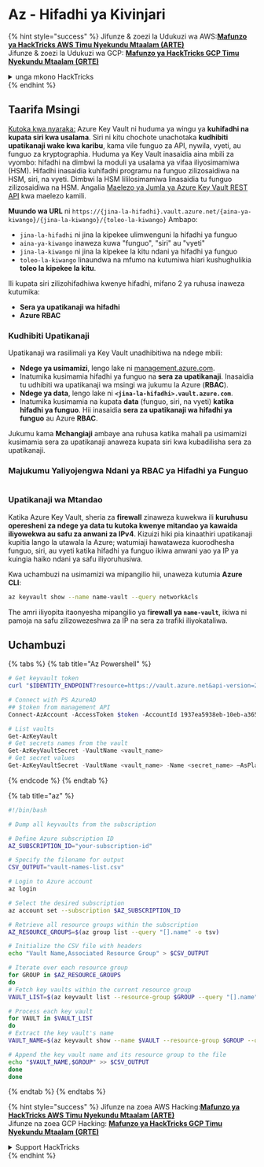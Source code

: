 # Az - Hifadhi ya Kivinjari

{% hint style="success" %}
Jifunze & zoezi la Udukuzi wa AWS:<img src="/.gitbook/assets/image.png" alt="" data-size="line">[**Mafunzo ya HackTricks AWS Timu Nyekundu Mtaalam (ARTE)**](https://training.hacktricks.xyz/courses/arte)<img src="/.gitbook/assets/image.png" alt="" data-size="line">\
Jifunze & zoezi la Udukuzi wa GCP: <img src="/.gitbook/assets/image (2).png" alt="" data-size="line">[**Mafunzo ya HackTricks GCP Timu Nyekundu Mtaalam (GRTE)**<img src="/.gitbook/assets/image (2).png" alt="" data-size="line">](https://training.hacktricks.xyz/courses/grte)

<details>

<summary>unga mkono HackTricks</summary>

* Angalia [**mpango wa michango**](https://github.com/sponsors/carlospolop)!
* **Jiunge na** 💬 [**Kikundi cha Discord**](https://discord.gg/hRep4RUj7f) au kikundi cha [**telegram**](https://t.me/peass) au **tufuate** kwenye **Twitter** 🐦 [**@hacktricks\_live**](https://twitter.com/hacktricks\_live)**.**
* **Shiriki mbinu za udukuzi kwa kuwasilisha PRs kwa** [**HackTricks**](https://github.com/carlospolop/hacktricks) na [**HackTricks Cloud**](https://github.com/carlospolop/hacktricks-cloud) github repos.

</details>
{% endhint %}

## Taarifa Msingi

[Kutoka kwa nyaraka:](https://learn.microsoft.com/en-us/azure/key-vault/general/basic-concepts) Azure Key Vault ni huduma ya wingu ya **kuhifadhi na kupata siri kwa usalama**. Siri ni kitu chochote unachotaka **kudhibiti upatikanaji wake kwa karibu**, kama vile funguo za API, nywila, vyeti, au funguo za kryptographia. Huduma ya Key Vault inasaidia aina mbili za vyombo: hifadhi na dimbwi la moduli ya usalama ya vifaa iliyosimamiwa (HSM). Hifadhi inasaidia kuhifadhi programu na funguo zilizosaidiwa na HSM, siri, na vyeti. Dimbwi la HSM lililosimamiwa linasaidia tu funguo zilizosaidiwa na HSM. Angalia [Maelezo ya Jumla ya Azure Key Vault REST API](https://learn.microsoft.com/en-us/azure/key-vault/general/about-keys-secrets-certificates) kwa maelezo kamili.

**Muundo wa URL** ni `https://{jina-la-hifadhi}.vault.azure.net/{aina-ya-kiwango}/{jina-la-kiwango}/{toleo-la-kiwango}` Ambapo:

* `jina-la-hifadhi` ni jina la kipekee ulimwenguni la hifadhi ya funguo
* `aina-ya-kiwango` inaweza kuwa "funguo", "siri" au "vyeti"
* `jina-la-kiwango` ni jina la kipekee la kitu ndani ya hifadhi ya funguo
* `toleo-la-kiwango` linaundwa na mfumo na kutumiwa hiari kushughulikia **toleo la kipekee la kitu**.

Ili kupata siri zilizohifadhiwa kwenye hifadhi, mifano 2 ya ruhusa inaweza kutumika:

* **Sera ya upatikanaji wa hifadhi**
* **Azure RBAC**

### Kudhibiti Upatikanaji <a href="#access-control" id="access-control"></a>

Upatikanaji wa rasilimali ya Key Vault unadhibitiwa na ndege mbili:

* **Ndege ya usimamizi**, lengo lake ni [management.azure.com](http://management.azure.com/).&#x20;
* Inatumika kusimamia hifadhi ya funguo na **sera za upatikanaji**. Inasaidia tu udhibiti wa upatikanaji wa msingi wa jukumu la Azure (**RBAC**).
* **Ndege ya data**, lengo lake ni **`<jina-la-hifadhi>.vault.azure.com`**.&#x20;
* Inatumika kusimamia na kupata **data** (funguo, siri, na vyeti) **katika hifadhi ya funguo**. Hii inasaidia **sera za upatikanaji wa hifadhi ya funguo** au Azure **RBAC**.

Jukumu kama **Mchangiaji** ambaye ana ruhusa katika mahali pa usimamizi kusimamia sera za upatikanaji anaweza kupata siri kwa kubadilisha sera za upatikanaji.

### Majukumu Yaliyojengwa Ndani ya RBAC ya Hifadhi ya Funguo <a href="#rbac-built-in-roles" id="rbac-built-in-roles"></a>

<figure><img src="../../.gitbook/assets/image (3) (1) (1) (1) (1).png" alt=""><figcaption></figcaption></figure>

### Upatikanaji wa Mtandao

Katika Azure Key Vault, sheria za **firewall** zinaweza kuwekwa ili **kuruhusu operesheni za ndege ya data tu kutoka kwenye mitandao ya kawaida iliyowekwa au safu za anwani za IPv4**. Kizuizi hiki pia kinaathiri upatikanaji kupitia lango la utawala la Azure; watumiaji hawataweza kuorodhesha funguo, siri, au vyeti katika hifadhi ya funguo ikiwa anwani yao ya IP ya kuingia haiko ndani ya safu iliyoruhusiwa.

Kwa uchambuzi na usimamizi wa mipangilio hii, unaweza kutumia **Azure CLI**:
```bash
az keyvault show --name name-vault --query networkAcls
```
The amri iliyopita itaonyesha mipangilio ya f**irewall ya `name-vault`**, ikiwa ni pamoja na safu zilizowezeshwa za IP na sera za trafiki iliyokataliwa.

## Uchambuzi

{% tabs %}
{% tab title="Az Powershell" %}
```powershell
# Get keyvault token
curl "$IDENTITY_ENDPOINT?resource=https://vault.azure.net&api-version=2017-09-01" -H secret:$IDENTITY_HEADER

# Connect with PS AzureAD
## $token from management API
Connect-AzAccount -AccessToken $token -AccountId 1937ea5938eb-10eb-a365-10abede52387 -KeyVaultAccessToken $keyvaulttoken

# List vaults
Get-AzKeyVault
# Get secrets names from the vault
Get-AzKeyVaultSecret -VaultName <vault_name>
# Get secret values
Get-AzKeyVaultSecret -VaultName <vault_name> -Name <secret_name> –AsPlainText
```
{% endcode %}
{% endtab %}

{% tab title="az" %}
```bash
#!/bin/bash

# Dump all keyvaults from the subscription

# Define Azure subscription ID
AZ_SUBSCRIPTION_ID="your-subscription-id"

# Specify the filename for output
CSV_OUTPUT="vault-names-list.csv"

# Login to Azure account
az login

# Select the desired subscription
az account set --subscription $AZ_SUBSCRIPTION_ID

# Retrieve all resource groups within the subscription
AZ_RESOURCE_GROUPS=$(az group list --query "[].name" -o tsv)

# Initialize the CSV file with headers
echo "Vault Name,Associated Resource Group" > $CSV_OUTPUT

# Iterate over each resource group
for GROUP in $AZ_RESOURCE_GROUPS
do
# Fetch key vaults within the current resource group
VAULT_LIST=$(az keyvault list --resource-group $GROUP --query "[].name" -o tsv)

# Process each key vault
for VAULT in $VAULT_LIST
do
# Extract the key vault's name
VAULT_NAME=$(az keyvault show --name $VAULT --resource-group $GROUP --query "name" -o tsv)

# Append the key vault name and its resource group to the file
echo "$VAULT_NAME,$GROUP" >> $CSV_OUTPUT
done
done
```
{% endtab %}
{% endtabs %}

{% hint style="success" %}
Jifunze na zoea AWS Hacking:<img src="/.gitbook/assets/image.png" alt="" data-size="line">[**Mafunzo ya HackTricks AWS Timu Nyekundu Mtaalam (ARTE)**](https://training.hacktricks.xyz/courses/arte)<img src="/.gitbook/assets/image.png" alt="" data-size="line">\
Jifunze na zoea GCP Hacking: <img src="/.gitbook/assets/image (2).png" alt="" data-size="line">[**Mafunzo ya HackTricks GCP Timu Nyekundu Mtaalam (GRTE)**<img src="/.gitbook/assets/image (2).png" alt="" data-size="line">](https://training.hacktricks.xyz/courses/grte)

<details>

<summary>Support HackTricks</summary>

* Angalia [**mpango wa michango**](https://github.com/sponsors/carlospolop)!
* **Jiunge na** 💬 [**Kikundi cha Discord**](https://discord.gg/hRep4RUj7f) au kikundi cha [**telegram**](https://t.me/peass) au **tufuate** kwenye **Twitter** 🐦 [**@hacktricks\_live**](https://twitter.com/hacktricks\_live)**.**
* **Shiriki mbinu za udukuzi kwa kuwasilisha PRs kwa** [**HackTricks**](https://github.com/carlospolop/hacktricks) na [**HackTricks Cloud**](https://github.com/carlospolop/hacktricks-cloud) github repos.

</details>
{% endhint %}
